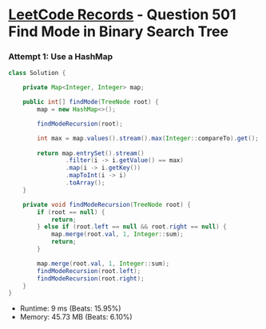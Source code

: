 # [LeetCode Records](../README.md) - Question 501 Find Mode in Binary Search Tree

### Attempt 1: Use a HashMap
```java
class Solution {

    private Map<Integer, Integer> map;

    public int[] findMode(TreeNode root) {
        map = new HashMap<>();

        findModeRecursion(root);

        int max = map.values().stream().max(Integer::compareTo).get();
        
        return map.entrySet().stream()
                .filter(i -> i.getValue() == max)
                .map(i -> i.getKey())
                .mapToInt(i -> i)
                .toArray();
    }

    private void findModeRecursion(TreeNode root) {
        if (root == null) {
            return;
        } else if (root.left == null && root.right == null) {
            map.merge(root.val, 1, Integer::sum);
            return;
        }

        map.merge(root.val, 1, Integer::sum);
        findModeRecursion(root.left);
        findModeRecursion(root.right);
    }
}
```
- Runtime: 9 ms (Beats: 15.95%)
- Memory: 45.73 MB (Beats: 6.10%)

<br>
